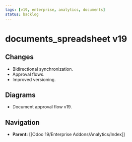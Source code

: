 ```yaml
---
tags: [v19, enterprise, analytics, documents]
status: backlog
---
```

# documents_spreadsheet v19

## Changes
- Bidirectional synchronization.
- Approval flows.
- Improved versioning.

## Diagrams
- Document approval flow v19.






## Navigation
- **Parent:** [[Odoo 19/Enterprise Addons/Analytics/Index]]
